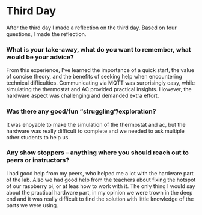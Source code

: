 # Third Day

After the third day I made a reflection on the third day. Based on four questions, I made the reflection.

### What is your take-away, what do you want to remember, what would be your advice?  

From this experience, I've learned the importance of a quick start, the value of concise theory, and the benefits of seeking help when encountering technical difficulties. Communicating via MQTT was surprisingly easy, while simulating the thermostat and AC provided practical insights. However, the hardware aspect was challenging and demanded extra effort.

        
### Was there any good/fun “struggling”/exploration?  

It was enoyable to make the simulation of the thermostat and ac, but the hardware was really difficult to complete and we needed to ask multiple other students to help us.  


### Any show stoppers – anything where you should reach out to peers or instructors?

I had good help from my peers, who helped me a lot with the hardware part of the lab. Also we had good help from the teachers about fixing the hotspot of our raspberry pi, or at leas how to work with it. The only thing I would say about the practical hardware part, in my opinion we were trown in the deep end and it was really difficult to find the solution with little knowledge of the parts we were using.
